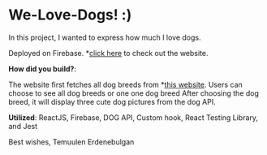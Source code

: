 ﻿# We-Love-Dogs! :)

In this project, I wanted to express how much I love dogs.

Deployed on Firebase. \*[click here](https://dog-api-73374.web.app/) to check out the website.

**How did you build?**:

The website first fetches all dog breeds from \*[this website](https://dog.ceo/dog-api/).
Users can choose to see all dog breeds or one one dog breed
After choosing the dog breed, it will display three cute dog pictures from the dog API.

**Utilized**: ReactJS, Firebase, DOG API, Custom hook, React Testing Library, and Jest

Best wishes,
Temuulen Erdenebulgan
